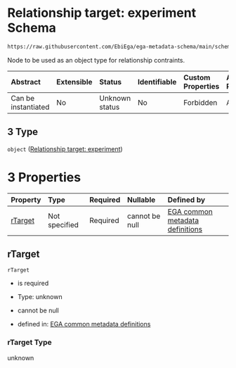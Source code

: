 # Relationship target: experiment Schema

```txt
https://raw.githubusercontent.com/EbiEga/ega-metadata-schema/main/schemas/EGA.protocol.json#/properties/protocolRelationships/items/allOf/1/anyOf/0/allOf/1/anyOf/3
```

Node to be used as an object type for relationship contraints.

| Abstract            | Extensible | Status         | Identifiable | Custom Properties | Additional Properties | Access Restrictions | Defined In                                                                       |
| :------------------ | :--------- | :------------- | :----------- | :---------------- | :-------------------- | :------------------ | :------------------------------------------------------------------------------- |
| Can be instantiated | No         | Unknown status | No           | Forbidden         | Allowed               | none                | [EGA.protocol.json\*](../../../schemas/EGA.protocol.json "open original schema") |

## 3 Type

`object` ([Relationship target: experiment](ega-4-defs-relationship-target-experiment.md))

# 3 Properties

| Property            | Type          | Required | Nullable       | Defined by                                                                                                                                                                                                                                             |
| :------------------ | :------------ | :------- | :------------- | :----------------------------------------------------------------------------------------------------------------------------------------------------------------------------------------------------------------------------------------------------- |
| [rTarget](#rtarget) | Not specified | Required | cannot be null | [EGA common metadata definitions](ega-4-defs-relationship-target-experiment-properties-rtarget.md "https://raw.githubusercontent.com/EbiEga/ega-metadata-schema/main/schemas/EGA.common-definitions.json#/$defs/rTargetExperiment/properties/rTarget") |

## rTarget



`rTarget`

*   is required

*   Type: unknown

*   cannot be null

*   defined in: [EGA common metadata definitions](ega-4-defs-relationship-target-experiment-properties-rtarget.md "https://raw.githubusercontent.com/EbiEga/ega-metadata-schema/main/schemas/EGA.common-definitions.json#/$defs/rTargetExperiment/properties/rTarget")

### rTarget Type

unknown
